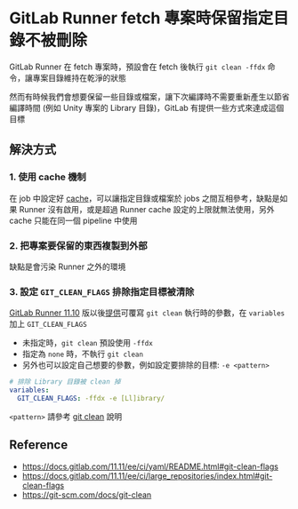 # GitLab Runner fetch 專案時保留指定目錄不被刪除


GitLab Runner 在 fetch 專案時，預設會在 fetch 後執行 `git clean -ffdx` 命令，讓專案目錄維持在乾淨的狀態

<!--more-->

然而有時候我們會想要保留一些目錄或檔案，讓下次編譯時不需要重新產生以節省編譯時間 (例如 Unity 專案的 Library 目錄)，GitLab 有提供一些方式來達成這個目標

## 解決方式

### 1. 使用 cache 機制
在 job 中設定好 [cache](https://docs.gitlab.com/ee/ci/yaml/README.html#cache)，可以讓指定目錄或檔案於 jobs 之間互相參考，缺點是如果 Runner 沒有啟用，或是超過 Runner cache 設定的上限就無法使用，另外 cache 只能在同一個 pipeline 中使用

### 2. 把專案要保留的東西複製到外部
缺點是會污染 Runner 之外的環境

### 3. 設定 `GIT_CLEAN_FLAGS` 排除指定目標被清除
[GitLab Runner 11.10](https://gitlab.com/gitlab-org/gitlab-runner/blob/v11.10.0/CHANGELOG.md) 版以後[提供](https://gitlab.com/gitlab-org/gitlab-runner/-/merge_requests/1281)可覆寫 `git clean` 執行時的參數，在 `variables` 加上 `GIT_CLEAN_FLAGS`
- 未指定時，`git clean` 預設使用 `-ffdx`
- 指定為 `none` 時，不執行 `git clean`
- 另外也可以設定自己想要的參數，例如設定要排除的目標: `-e <pattern>`

```yaml
# 排除 Library 目錄被 clean 掉
variables:
  GIT_CLEAN_FLAGS: -ffdx -e [Ll]ibrary/
```

`<pattern>` 請參考 [git clean](https://git-scm.com/docs/git-clean) 說明

## Reference
- https://docs.gitlab.com/11.11/ee/ci/yaml/README.html#git-clean-flags
- https://docs.gitlab.com/11.11/ee/ci/large_repositories/index.html#git-clean-flags
- https://git-scm.com/docs/git-clean

